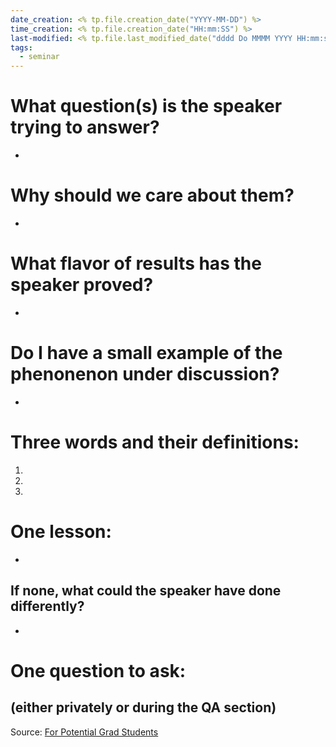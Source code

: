 ```yaml
---
date_creation: <% tp.file.creation_date("YYYY-MM-DD") %>
time_creation: <% tp.file.creation_date("HH:mm:SS") %>
last-modified: <% tp.file.last_modified_date("dddd Do MMMM YYYY HH:mm:ss") %>
tags:
  - seminar
---
```

# What question(s) is the speaker trying to answer? 
- 

# Why should we care about them? 
- 

# What flavor of results has the speaker proved? 
- 

# Do I have a small example of the phenonenon under discussion?
- 



# Three words and their definitions:
1. 
2. 
3. 


# One lesson:
- 

## If none, what could the speaker have done differently?
- 


# One question to ask:
(either privately or during the QA section)
- 


Source: [For Potential Grad Students](https://math.stanford.edu/~vakil/potentialstudents.html)





